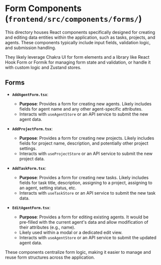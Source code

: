 # Form Components (`frontend/src/components/forms/`)

This directory houses React components specifically designed for creating and editing data entities within the application, such as tasks, projects, and agents. These components typically include input fields, validation logic, and submission handling.

They likely leverage Chakra UI for form elements and a library like React Hook Form or Formik for managing form state and validation, or handle it with custom logic and Zustand stores.

## Forms

-   **`AddAgentForm.tsx`**:
    -   **Purpose**: Provides a form for creating new agents. Likely includes fields for agent name and any other agent-specific attributes.
    -   Interacts with `useAgentStore` or an API service to submit the new agent data.

-   **`AddProjectForm.tsx`**:
    -   **Purpose**: Provides a form for creating new projects. Likely includes fields for project name, description, and potentially other project settings.
    -   Interacts with `useProjectStore` or an API service to submit the new project data.

-   **`AddTaskForm.tsx`**:
    -   **Purpose**: Provides a form for creating new tasks. Likely includes fields for task title, description, assigning to a project, assigning to an agent, setting status, etc.
    -   Interacts with `useTaskStore` or an API service to submit the new task data.

-   **`EditAgentForm.tsx`**:
    -   **Purpose**: Provides a form for editing existing agents. It would be pre-filled with the current agent's data and allow modification of their attributes (e.g., name).
    -   Likely used within a modal or a dedicated edit view.
    -   Interacts with `useAgentStore` or an API service to submit the updated agent data.

These components centralize form logic, making it easier to manage and reuse form structures across the application. 